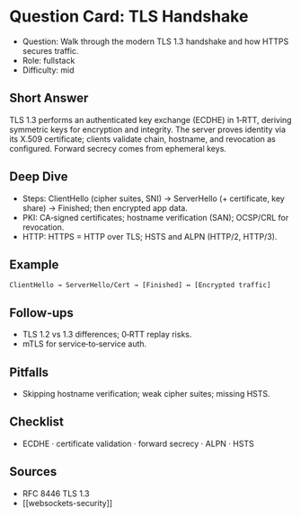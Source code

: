 # Question Card: TLS Handshake

- Question: Walk through the modern TLS 1.3 handshake and how HTTPS secures traffic.
- Role: fullstack
- Difficulty: mid

## Short Answer
TLS 1.3 performs an authenticated key exchange (ECDHE) in 1‑RTT, deriving symmetric keys for encryption and integrity. The server proves identity via its X.509 certificate; clients validate chain, hostname, and revocation as configured. Forward secrecy comes from ephemeral keys.

## Deep Dive
- Steps: ClientHello (cipher suites, SNI) -> ServerHello (+ certificate, key share) -> Finished; then encrypted app data.
- PKI: CA‑signed certificates; hostname verification (SAN); OCSP/CRL for revocation.
- HTTP: HTTPS = HTTP over TLS; HSTS and ALPN (HTTP/2, HTTP/3).

## Example
```text
ClientHello → ServerHello/Cert → [Finished] ↔ [Encrypted traffic]
```

## Follow‑ups
- TLS 1.2 vs 1.3 differences; 0‑RTT replay risks.
- mTLS for service‑to‑service auth.

## Pitfalls
- Skipping hostname verification; weak cipher suites; missing HSTS.

## Checklist
- ECDHE · certificate validation · forward secrecy · ALPN · HSTS

## Sources
- RFC 8446 TLS 1.3
- [[websockets-security]]

